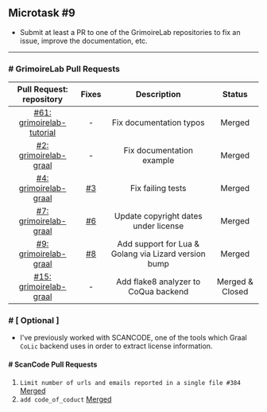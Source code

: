 ## Microtask #9

- Submit at least a PR to one of the GrimoireLab repositories to fix an issue, improve the documentation, etc.

<hr>

### # GrimoireLab Pull Requests

| Pull Request: repository |  Fixes  | Description | Status |
| :---------------: | :---------------: | :---------------: | :---------------: |
| [#61: grimoirelab-tutorial](https://github.com/chaoss/grimoirelab-tutorial/pull/61) | - |Fix documentation typos | Merged |
| [#2: grimoirelab-graal](https://github.com/chaoss/grimoirelab-graal/pull/2) | - | Fix documentation example  |   Merged |
| [#4: grimoirelab-graal](https://github.com/chaoss/grimoirelab-graal/pull/4) | [#3](https://github.com/chaoss/grimoirelab-graal/issues/3) | Fix failing tests      |    Merged |
| [#7: grimoirelab-graal](https://github.com/chaoss/grimoirelab-graal/pull/7) | [#6](https://github.com/chaoss/grimoirelab-graal/issues/6) | Update copyright dates under license | Merged |
| [#9: grimoirelab-graal](https://github.com/chaoss/grimoirelab-graal/pull/9) | [#8](https://github.com/chaoss/grimoirelab-graal/issues/8) |  Add support for Lua & Golang via Lizard version bump | Merged |
| [#15: grimoirelab-graal](https://github.com/chaoss/grimoirelab-graal/pull/15) | - | Add flake8 analyzer to CoQua backend | Merged & Closed |

### # [ Optional ]
- I've previously worked with SCANCODE, one of the tools which Graal `CoLic` backend uses in order to extract license information.

#### # ScanCode Pull Requests

1. `Limit number of urls and emails reported in a single file #384` [Merged](https://github.com/nexB/scancode-toolkit/commits?author=inishchith)
2. `add code_of_coduct` [Merged](https://github.com/inishchith/scancode-toolkit/commits?author=inishchith)